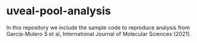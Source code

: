 # uveal-pool-analysis
In this repository we include the sample code to reproduce analysis from García-Mulero S et al, International Journal of Molecular Sciences (2021).
